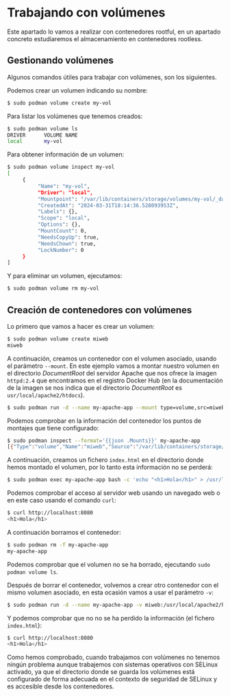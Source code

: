 # Trabajando con volúmenes
Este apartado lo vamos a realizar con contenedores rootful, en un apartado concreto estudiaremos el almacenamiento en contenedores rootless.

## Gestionando volúmenes

Algunos comandos útiles para trabajar con volúmenes, son los siguientes.

Podemos crear un volumen indicando su nombre:

```bash
$ sudo podman volume create my-vol
```

Para listar los volúmenes que tenemos creados:

```bash
$ sudo podman volume ls
DRIVER      VOLUME NAME
local       my-vol
```

Para obtener información de un volumen:

```bash
$ sudo podman volume inspect my-vol
[
     {
          "Name": "my-vol",
          "Driver": "local",
          "Mountpoint": "/var/lib/containers/storage/volumes/my-vol/_data",
          "CreatedAt": "2024-03-31T18:14:36.528093953Z",
          "Labels": {},
          "Scope": "local",
          "Options": {},
          "MountCount": 0,
          "NeedsCopyUp": true,
          "NeedsChown": true,
          "LockNumber": 0
     }
]
```

Y para eliminar un volumen, ejecutamos:

```bash
$ sudo podman volume rm my-vol
```

## Creación de contenedores con volúmenes

Lo primero que vamos a hacer es crear un volumen:

```bash
$ sudo podman volume create miweb
miweb
```

A continuación, creamos un contenedor con el volumen asociado, usando el parámetro `--mount`. En este ejemplo vamos a montar nuestro volumen en el directorio *DocumentRoot* del servidor Apache que nos ofrece la imagen `httpd:2.4` que encontramos en el registro Docker Hub (en la documentación de la imagen se nos indica que el directorio *DocumentRoot* es `usr/local/apache2/htdocs`).

```bash
$ sudo podman run -d --name my-apache-app --mount type=volume,src=miweb,dst=/usr/local/apache2/htdocs -p 8080:80 docker.io/httpd:2.4
```

Podemos comprobar en la información del contenedor los puntos de montajes que tiene configurado:

```bash
$ sudo podman inspect --format='{{json .Mounts}}' my-apache-app
[{"Type":"volume","Name":"miweb","Source":"/var/lib/containers/storage/volumes/miweb/_data","Destination":"/usr/local/apache2/htdocs","Driver":"local","Mode":"","Options":["nosuid","nodev","rbind"],"RW":true,"Propagation":"rprivate"}]
```

A continuación, creamos un fichero `index.html` en el directorio donde hemos montado el volumen, por lo tanto esta información no se perderá:

```bash
$ sudo podman exec my-apache-app bash -c 'echo "<h1>Hola</h1>" > /usr/local/apache2/htdocs/index.html'
```

Podemos comprobar el acceso al servidor web usando un navegado web o en este caso usando el comando `curl`:

```bash
$ curl http://localhost:8080
<h1>Hola</h1>
```

A continuación borramos el contenedor:

```bash
$ sudo podman rm -f my-apache-app 
my-apache-app
```

Podemos comprobar que el volumen no se ha borrado, ejecutando `sudo podman volume ls`.

Después de borrar el contenedor, volvemos a crear otro contenedor con el mismo volumen asociado, en esta ocasión vamos a usar el parámetro `-v`:

```bash
$ sudo podman run -d --name my-apache-app -v miweb:/usr/local/apache2/htdocs -p 8080:80 docker.io/httpd:2.4
```

Y podemos comprobar que no no se ha perdido la información (el fichero `index.html`):

```bash
$ curl http://localhost:8080
<h1>Hola</h1>
```

Como hemos comprobado, cuando trabajamos con volúmenes no tenemos ningún problema aunque trabajemos con sistemas operativos con SELinux activado, ya que el directorio donde se guarda los volúmenes está configurado de forma adecuada en el contexto de seguridad de SELinux y es accesible desde los contenedores.
